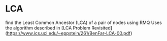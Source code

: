 # LCA
find the Least Common Ancestor (LCA) of a pair of nodes using RMQ
Uses the algorithm described in [LCA Problem Revisited] (https://www.ics.uci.edu/~eppstein/261/BenFar-LCA-00.pdf)
